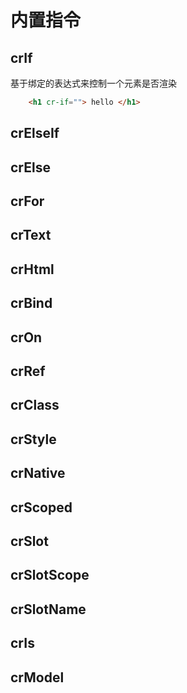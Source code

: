 # 内置指令

## crIf

基于绑定的表达式来控制一个元素是否渲染

```html
	<h1 cr-if=""> hello </h1>
```

## crElseIf

## crElse

## crFor

## crText

## crHtml

## crBind

## crOn

## crRef

## crClass

## crStyle

## crNative

## crScoped

## crSlot

## crSlotScope

## crSlotName

## crIs

## crModel




